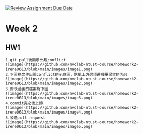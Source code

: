 [![Review Assignment Due Date](https://classroom.github.com/assets/deadline-readme-button-24ddc0f5d75046c5622901739e7c5dd533143b0c8e959d652212380cedb1ea36.svg)](https://classroom.github.com/a/qPD8ugtn)
# Week 2

## HW1
```
1.git pull後顯示出現conflict
![image](https://github.com/mvclab-ntust-course/homework2-irene0613/blob/main/images/image1.png)  
2.下圖為文件出現conflict的示意圖，點擊上方選項選擇要保留的內容
![image](https://github.com/mvclab-ntust-course/homework2-irene0613/blob/main/images/image2.png)  
3.修改過後的檔案為下圖
![image](https://github.com/mvclab-ntust-course/homework2-irene0613/blob/main/images/image3.png)  
4.commit完之後上傳
![image](https://github.com/mvclab-ntust-course/homework2-irene0613/blob/main/images/image4.png)  
5.發送pull request
![image](https://github.com/mvclab-ntust-course/homework2-irene0613/blob/main/images/image5.png)  
```


